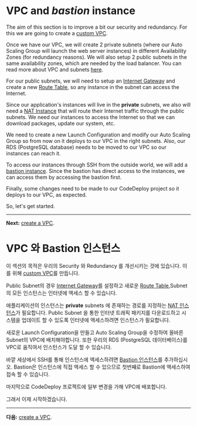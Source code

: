 # VPC and *bastion* instance

The aim of this section is to improve a bit our security and redundancy. For this we are going to create a [custom VPC](https://aws.amazon.com/documentation/vpc/).

Once we have our VPC, we will create 2 private subnets (where our Auto Scaling Group will launch the web server instances) in different Availability Zones (for redundancy reasons). We will also setup 2 public subnets in the same availability zones, which are needed by the load balancer. You can read more about VPC and subnets [here](https://docs.aws.amazon.com/AmazonVPC/latest/UserGuide/VPC_Subnets.html).

For our public subnets, we will need to setup an [Internet Gateway](http://docs.aws.amazon.com/AmazonVPC/latest/UserGuide/VPC_Internet_Gateway.html) and create a new [Route Table](http://docs.aws.amazon.com/AmazonVPC/latest/UserGuide/VPC_Route_Tables.html), so any instance in the subnet can access the Internet.

Since our application's instances will live in the **private** subnets, we also will need a [NAT Instance](http://docs.aws.amazon.com/AmazonVPC/latest/UserGuide/VPC_NAT_Instance.html) that will route their Internet traffic through the public subnets. We need our instances to access the Internet so that we can download packages, update our system, etc.

We need to create a new Launch Configuration and modify our Auto Scaling Group so from now on it deploys to our VPC in the right subnets. Also, our RDS (PostgreSQL database) needs to be moved to our VPC so our instances can reach it.

To access our instances through SSH from the outside world, we will add a [bastion instance](https://aws.amazon.com/blogs/security/how-to-record-ssh-sessions-established-through-a-bastion-host/). Since the bastion has direct access to the instances, we can access them by accessing the bastion first.

Finally, some changes need to be made to our CodeDeploy project so it deploys to our VPC, as expected.

So, let's get started.

---
**Next:** [create a VPC](/workshop/vpc-subnets-bastion/01-create-vpc.md).


# VPC 와 Bastion 인스턴스

이 섹션의 목적은 우리의 Security 와 Redundancy 를 개선시키는 것에 있습니다. 이를 위해 [custom VPC](https://aws.amazon.com/documentation/vpc/)를 만듭니다.

Public Subnet의 경우 [Internet Gateway](http://docs.aws.amazon.com/AmazonVPC/latest/UserGuide/VPC_Internet_Gateway.html)를 설정하고 새로운 [Route Table](http://docs.aws.amazon.com/AmazonVPC/latest/UserGuide/VPC_Route_Tables.html),Subnet의 모든 인스턴스는 인터넷에 액세스 할 수 있습니다.

애플리케이션의 인스턴스는 **private** subnets 에 존재하는 경로를 지정하는 [NAT 인스턴스](http://docs.aws.amazon.com/AmazonVPC/latest/UserGuide/VPC_NAT_Instance.html)가 필요합니다. Public Subnet 을 통한 인터넷 트래픽 패키지를 다운로드하고 시스템을 업데이트 할 수 있도록 인터넷에 액세스하려면 인스턴스가 필요합니다.

새로운 Launch Configuration을 만들고 Auto Scaling Group을 수정하여 올바른 Subnet의 VPC에 배치해야합니다. 또한 우리의 RDS (PostgreSQL 데이터베이스)를 VPC로 움직여서  인스턴스가 도달 할 수 있습니다.

바깥 세상에서 SSH를 통해 인스턴스에 액세스하려면 [Bastion 인스턴스](https://aws.amazon.com/blogs/security/how-to-record-ssh-sessions-established-through-a-bastion-host/)를 추가하십시오.  Bastion은 인스턴스에 직접 액세스 할 수 있으므로 첫번쨰로 Bastion에 액세스하여접속  할 수 있습니다.

마지막으로 CodeDeploy 프로젝트에 일부 변경을 가해 VPC에 배포합니다.

그래서 이제 시작하겠습니다.

---
**다음:** [create a VPC](/workshop/vpc-subnets-bastion/01-create-vpc.md).
